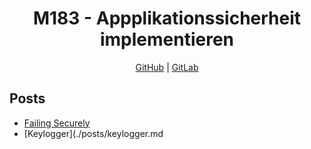 <h1 align="center">M183 - Appplikationssicherheit implementieren</h1>
<p align="center">
  <a href="https://github.com/3n3a-school/m183">GitHub</a> | <a href="https://gitlab.com/3n3a/m183">GitLab</a>
</p>

## Posts
* [Failing Securely](./posts/fail-securely.md)
* [Keylogger](./posts/keylogger.md

